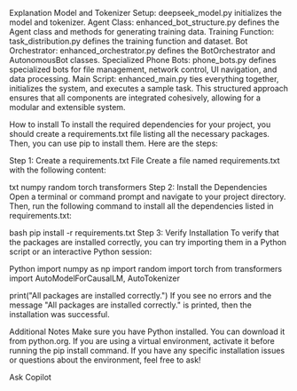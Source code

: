 Explanation
Model and Tokenizer Setup: deepseek_model.py initializes the model and tokenizer.
Agent Class: enhanced_bot_structure.py defines the Agent class and methods for generating training data.
Training Function: task_distribution.py defines the training function and dataset.
Bot Orchestrator: enhanced_orchestrator.py defines the BotOrchestrator and AutonomousBot classes.
Specialized Phone Bots: phone_bots.py defines specialized bots for file management, network control, UI navigation, and data processing.
Main Script: enhanced_main.py ties everything together, initializes the system, and executes a sample task.
This structured approach ensures that all components are integrated cohesively, allowing for a modular and extensible system.

How to install
To install the required dependencies for your project, you should create a requirements.txt file listing all the necessary packages. Then, you can use pip to install them. Here are the steps:

Step 1: Create a requirements.txt File
Create a file named requirements.txt with the following content:

txt
numpy
random
torch
transformers
Step 2: Install the Dependencies
Open a terminal or command prompt and navigate to your project directory. Then, run the following command to install all the dependencies listed in requirements.txt:

bash
pip install -r requirements.txt
Step 3: Verify Installation
To verify that the packages are installed correctly, you can try importing them in a Python script or an interactive Python session:

Python
import numpy as np
import random
import torch
from transformers import AutoModelForCausalLM, AutoTokenizer

print("All packages are installed correctly.")
If you see no errors and the message "All packages are installed correctly." is printed, then the installation was successful.

Additional Notes
Make sure you have Python installed. You can download it from python.org.
If you are using a virtual environment, activate it before running the pip install command.
If you have any specific installation issues or questions about the environment, feel free to ask!

Ask Copilot
